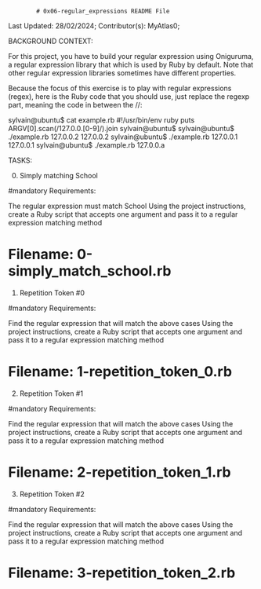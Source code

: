 			# 0x06-regular_expressions README File



Last Updated: 28/02/2024;
Contributor(s): MyAtlas0;


BACKGROUND CONTEXT:

For this project, you have to build your regular expression using Oniguruma, a regular expression library that which is used by Ruby by default. Note that other regular expression libraries sometimes have different properties.

Because the focus of this exercise is to play with regular expressions (regex), here is the Ruby code that you should use, just replace the regexp part, meaning the code in between the //:

sylvain@ubuntu$ cat example.rb
#!/usr/bin/env ruby
puts ARGV[0].scan(/127.0.0.[0-9]/).join
sylvain@ubuntu$
sylvain@ubuntu$ ./example.rb 127.0.0.2
127.0.0.2
sylvain@ubuntu$ ./example.rb 127.0.0.1
127.0.0.1
sylvain@ubuntu$ ./example.rb 127.0.0.a




TASKS:


0. Simply matching School

#mandatory
Requirements:

The regular expression must match School
Using the project instructions, create a Ruby script that accepts one argument and pass it to a regular expression matching method

# Filename: 0-simply_match_school.rb




1. Repetition Token #0

#mandatory
Requirements:

Find the regular expression that will match the above cases
Using the project instructions, create a Ruby script that accepts one argument and pass it to a regular expression matching method

# Filename: 1-repetition_token_0.rb



2. Repetition Token #1

#mandatory
Requirements:

Find the regular expression that will match the above cases
Using the project instructions, create a Ruby script that accepts one argument and pass it to a regular expression matching method

# Filename: 2-repetition_token_1.rb



3. Repetition Token #2

#mandatory
Requirements:

Find the regular expression that will match the above cases
Using the project instructions, create a Ruby script that accepts one argument and pass it to a regular expression matching method

# Filename: 3-repetition_token_2.rb
